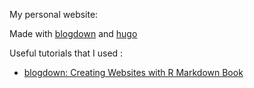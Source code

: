 
My personal website:

Made with <a href="https://github.com/rstudio/blogdown">blogdown</a> and <a href="https://gohugo.io/">hugo</a>

Useful tutorials that I used :

- <a href="https://bookdown.org/yihui/blogdown/">blogdown: Creating Websites with R Markdown Book </a>

